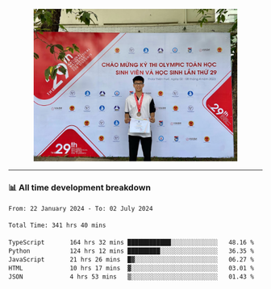 <p align="center"><img src="asset/header.jpg" width="80%"/></p>

---
<!-- 
<details>
  <summary>📃 My Resume</summary>

### Education

- 📖 **Information Technology**\
📆 10/2021 - present\
📍 **Thang Long University** - Hoang Mai, Hanoi, Vietnam -->

<!-- ### Experience
- 👨‍💻 **Full Stack Web Intern**\
📆 09/2022 - 12/2023\
📍 **TECH 5S** -  Luu Huu Phuong, Phuong My Dinh I, Nam Tu Liem, Hanoi.


- 👨‍💻 **Full Stack Web Fresher**\
📆 1/2022 - 05/2023\
📍 **TECH 5S** -  Luu Huu Phuong, Phuong My Dinh I, Nam Tu Liem, Hanoi.

- 👨‍💻 **Frontend Web Fresher**\
📆 11/2023 - present\
📍 **White Neuron** -  Mau Luong, Ha Dong, Hanoi, Vietnam
</details> -->

### 📊 All time development breakdown

<!--START_SECTION:waka-->

```txt
From: 22 January 2024 - To: 02 July 2024

Total Time: 341 hrs 40 mins

TypeScript       164 hrs 32 mins ████████████░░░░░░░░░░░░░   48.16 %
Python           124 hrs 12 mins █████████░░░░░░░░░░░░░░░░   36.35 %
JavaScript       21 hrs 26 mins  █▓░░░░░░░░░░░░░░░░░░░░░░░   06.27 %
HTML             10 hrs 17 mins  ▓░░░░░░░░░░░░░░░░░░░░░░░░   03.01 %
JSON             4 hrs 53 mins   ▒░░░░░░░░░░░░░░░░░░░░░░░░   01.43 %
```

<!--END_SECTION:waka-->
